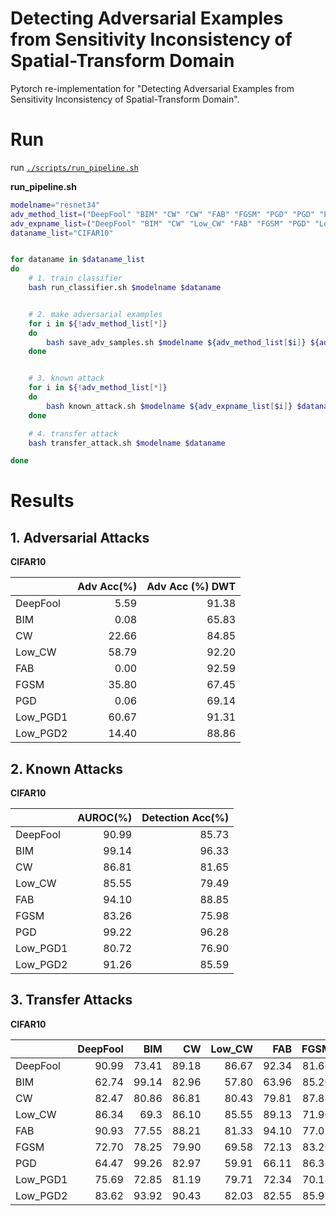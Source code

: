# Detecting Adversarial Examples from Sensitivity Inconsistency of Spatial-Transform Domain

Pytorch re-implementation for "Detecting Adversarial Examples from Sensitivity Inconsistency of Spatial-Transform Domain".



# Run

run [`./scripts/run_pipeline.sh`](https://github.com/TooTouch/SID/blob/main/scripts/run_pipeline.sh)


**run_pipeline.sh**

```bash
modelname="resnet34"
adv_method_list=("DeepFool" "BIM" "CW" "CW" "FAB" "FGSM" "PGD" "PGD" "PGD")
adv_expname_list=("DeepFool" "BIM" "CW" "Low_CW" "FAB" "FGSM" "PGD" "Low_PGD1" "Low_PGD2")
dataname_list="CIFAR10"


for dataname in $dataname_list
do
    # 1. train classifier
    bash run_classifier.sh $modelname $dataname 


    # 2. make adversarial examples
    for i in ${!adv_method_list[*]}
    do
        bash save_adv_samples.sh $modelname ${adv_method_list[$i]} ${adv_expname_list[$i]} $dataname
    done


    # 3. known attack
    for i in ${!adv_method_list[*]}
    do
        bash known_attack.sh $modelname ${adv_expname_list[$i]} $dataname
    done

    # 4. transfer attack
    bash transfer_attack.sh $modelname $dataname 

done
```

# Results

## 1. Adversarial Attacks

**CIFAR10**

|          | Adv Acc(%) | Adv Acc (%) DWT |
|:---------|-----------:|----------------:|
| DeepFool |       5.59 |           91.38 |
| BIM      |       0.08 |           65.83 |
| CW       |      22.66 |           84.85 |
| Low_CW   |      58.79 |           92.20 |
| FAB      |       0.00 |           92.59 |
| FGSM     |      35.80 |           67.45 |
| PGD      |       0.06 |           69.14 |
| Low_PGD1 |      60.67 |           91.31 |
| Low_PGD2 |      14.40 |           88.86 |



## 2. Known Attacks 

**CIFAR10**

|          |  AUROC(%) |   Detection Acc(%) |
|:---------|----------:|-------------------:|
| DeepFool |     90.99 |              85.73 |
| BIM      |     99.14 |              96.33 |
| CW       |     86.81 |              81.65 |
| Low_CW   |     85.55 |              79.49 |
| FAB      |     94.10 |              88.85 |
| FGSM     |     83.26 |              75.98 |
| PGD      |     99.22 |              96.28 |
| Low_PGD1 |     80.72 |              76.90 |
| Low_PGD2 |     91.26 |              85.59 |


## 3. Transfer Attacks

**CIFAR10**

|          |   DeepFool |   BIM |    CW |   Low_CW |   FAB |   FGSM |   PGD |   Low_PGD1 |   Low_PGD2 |
|:---------|-----------:|------:|------:|---------:|------:|-------:|------:|-----------:|-----------:|
| DeepFool |      90.99 | 73.41 | 89.18 |    86.67 | 92.34 |  81.68 | 75.21 |      84.81 |      88.85 |
| BIM      |      62.74 | 99.14 | 82.96 |    57.80 | 63.96 |  85.26 | 99.28 |      61.79 |      85.43 |
| CW       |      82.47 | 80.86 | 86.81 |    80.43 | 79.81 |  87.88 | 80.14 |      80.40 |      84.74 |
| Low_CW   |      86.34 | 69.3  | 86.10 |    85.55 | 89.13 |  71.90 | 71.50 |      86.72 |      84.48 |
| FAB      |      90.93 | 77.55 | 88.21 |    81.33 | 94.10 |  77.03 | 77.43 |      76.86 |      88.97 |
| FGSM     |      72.70 | 78.25 | 79.90 |    69.58 | 72.13 |  83.26 | 75.80 |      70.69 |      75.30 |
| PGD      |      64.47 | 99.26 | 82.97 |    59.91 | 66.11 |  86.31 | 99.22 |      63.87 |      85.01 |
| Low_PGD1 |      75.69 | 72.85 | 81.19 |    79.71 | 72.34 |  70.18 | 68.54 |      80.72 |      80.72 |
| Low_PGD2 |      83.62 | 93.92 | 90.43 |    82.03 | 82.55 |  85.97 | 93.34 |      82.85 |      91.26 |